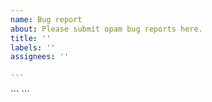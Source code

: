 ```yaml
---
name: Bug report
about: Please submit opam bug reports here.
title: ''
labels: ''
assignees: ''

---
```

<!--
Welcome to the opam issue tracker!

The best way to help us dig on the issue is to provide informations on how the
error occurred, outputs, opam version, and ideally a reproducible case (we know
that it is not always the case).

Before opening an issue, please check if there is one already existing, even
in closed ones: https://github.com/ocaml/opam/issues?q=is%3Aissue+

If your issue concerns a package not building, please report to
https://github.com/ocaml/opam-repository/issues or to the package bugtracker
unless you are confident it is an issue in the opam tool itself.
--!>

```
<include here the output of `opam config report`, if applicable>
```
